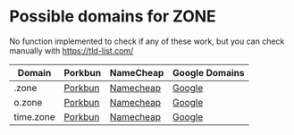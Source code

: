 # Possible domains for ZONE

No function implemented to check if any of these work, but you can check manually with https://tld-list.com/

| Domain | Porkbun | NameCheap | Google Domains |
|---|---|---|---|
| .zone | [Porkbun](https://porkbun.com/checkout/search?prb=e814663da1&tlds=&idnLanguage=&search=search&q=.zone) | [Namecheap](https://www.namecheap.com/domains/registration/results/?domain=.zone) | [Google](https://domains.google.com/registrar/search?searchTerm=.zone) |
| o.zone | [Porkbun](https://porkbun.com/checkout/search?prb=e814663da1&tlds=&idnLanguage=&search=search&q=o.zone) | [Namecheap](https://www.namecheap.com/domains/registration/results/?domain=o.zone) | [Google](https://domains.google.com/registrar/search?searchTerm=o.zone) |
| time.zone | [Porkbun](https://porkbun.com/checkout/search?prb=e814663da1&tlds=&idnLanguage=&search=search&q=time.zone) | [Namecheap](https://www.namecheap.com/domains/registration/results/?domain=time.zone) | [Google](https://domains.google.com/registrar/search?searchTerm=time.zone) |
